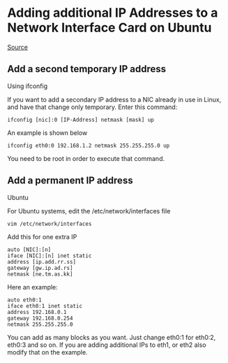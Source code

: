 # Adding additional IP Addresses to a Network Interface Card on Ubuntu
[Source](https://www.garron.me/en/linux/add-secondary-ip-linux.html "Permalink to https://www.garron.me/en/linux/add-secondary-ip-linux.html")



## Add a second temporary IP address


Using ifconfig

If you want to add a secondary IP address to a NIC already in use in Linux, and have that change only temporary. Enter this command:
```
ifconfig [nic]:0 [IP-Address] netmask [mask] up
```

An example is shown below
```
ifconfig eth0:0 192.168.1.2 netmask 255.255.255.0 up
```
You need to be root in order to execute that command.





## Add a permanent IP address

Ubuntu

For Ubuntu systems, edit the /etc/network/interfaces file
```
vim /etc/network/interfaces
```

Add this for one extra IP
```
auto [NIC]:[n]
iface [NIC]:[n] inet static
address [ip.add.rr.ss]
gateway [gw.ip.ad.rs]
netmask [ne.tm.as.kk]
```

Here an example:
```
auto eth0:1
iface eth0:1 inet static
address 192.168.0.1
gateway 192.168.0.254
netmask 255.255.255.0
```

You can add as many blocks as you want. Just change eth0:1 for eth0:2, eth0:3 and so on.
If you are adding additional IPs to eth1, or eth2 also modify that on the example.
